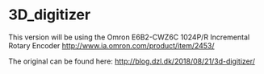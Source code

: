 # 3D_digitizer
This version will be using the Omron E6B2-CWZ6C 1024P/R Incremental Rotary Encoder
http://www.ia.omron.com/product/item/2453/

The original can be found here:
http://blog.dzl.dk/2018/08/21/3d-digitizer/
